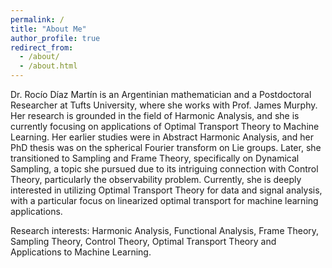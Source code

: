 ```yaml
---
permalink: /
title: "About Me"
author_profile: true
redirect_from: 
  - /about/
  - /about.html
---
```


Dr. Rocío Díaz Martín is an Argentinian mathematician and a Postdoctoral Researcher at Tufts University, where she works with Prof. James Murphy. Her research is grounded in the field of Harmonic Analysis, and she is currently focusing on applications of Optimal Transport Theory to Machine Learning. Her earlier studies were in Abstract Harmonic Analysis, and her PhD thesis was on the spherical Fourier transform on Lie groups. Later, she transitioned to Sampling and Frame Theory, specifically on Dynamical Sampling, a topic she pursued due to its intriguing connection with Control Theory, particularly the observability problem. Currently, she is deeply interested in utilizing Optimal Transport Theory for data and signal analysis, with a particular focus on linearized optimal transport for machine learning applications.

Research interests: Harmonic Analysis, Functional Analysis, Frame Theory, Sampling Theory, Control Theory, Optimal Transport Theory and Applications to Machine Learning.
